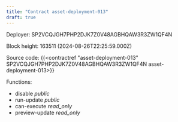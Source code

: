 ```yaml
---
title: "Contract asset-deployment-013"
draft: true
---
```

Deployer: SP2VCQJGH7PHP2DJK7Z0V48AGBHQAW3R3ZW1QF4N


 



Block height: 163511 (2024-08-26T22:25:59.000Z)

Source code: {{<contractref "asset-deployment-013" SP2VCQJGH7PHP2DJK7Z0V48AGBHQAW3R3ZW1QF4N asset-deployment-013>}}

Functions:

* disable _public_
* run-update _public_
* can-execute _read_only_
* preview-update _read_only_
